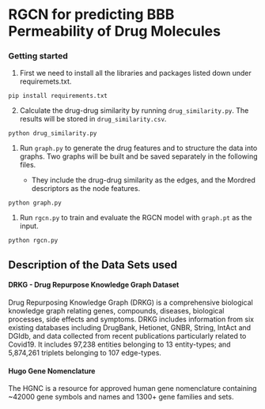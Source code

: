 # RGCN for predicting BBB Permeability of Drug Molecules

### Getting started

1. First we need to install all the libraries and packages listed down under requiremets.txt.

```
pip install requirements.txt
```

2. Calculate the drug-drug similarity by running `drug_similarity.py`. The results will be stored in `drug_similarity.csv`.

```
python drug_similarity.py
```

1. Run `graph.py` to generate the drug features and to structure the data into graphs. Two graphs will be built and be saved separately in the following files.

   - They include the drug-drug similarity as the edges, and the Mordred descriptors as the node features.

```
python graph.py
```

1. Run `rgcn.py` to train and evaluate the RGCN model with `graph.pt` as the input.

```
python rgcn.py
```

## Description of the Data Sets used

#### DRKG - Drug Repurpose Knowledge Graph Dataset

Drug Repurposing Knowledge Graph (DRKG) is a comprehensive biological knowledge graph relating genes, compounds, diseases, biological processes, side effects and symptoms. DRKG includes information from six existing databases including DrugBank, Hetionet, GNBR, String, IntAct and DGIdb, and data collected from recent publications particularly related to Covid19. It includes 97,238 entities belonging to 13 entity-types; and 5,874,261 triplets belonging to 107 edge-types.

#### Hugo Gene Nomenclature

The HGNC is a resource for approved human gene nomenclature containing ~42000 gene symbols and names and 1300+ gene families and sets.
